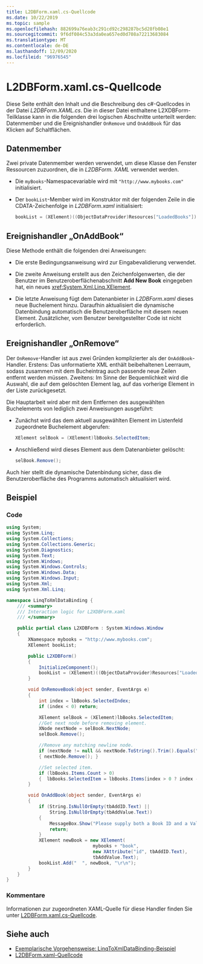 ```yaml
---
title: L2DBForm.xaml.cs-Quellcode
ms.date: 10/22/2019
ms.topic: sample
ms.openlocfilehash: 882699a76eab3c291cd92c298287bc5d28fb08e1
ms.sourcegitcommit: 9f6df084c53a3da0ea657ed0d708a72213683084
ms.translationtype: MT
ms.contentlocale: de-DE
ms.lasthandoff: 12/09/2020
ms.locfileid: "96976545"
---
```

# <a name="l2dbformxamlcs-source-code"></a>L2DBForm.xaml.cs-Quellcode

Diese Seite enthält den Inhalt und die Beschreibung des c#-Quellcodes in der Datei *L2DBForm.XAML.cs*. Die in dieser Datei enthaltene L2XDBForm-Teilklasse kann in die folgenden drei logischen Abschnitte unterteilt werden: Datenmember und die Ereignishandler `OnRemove` und `OnAddBook` für das Klicken auf Schaltflächen.

## <a name="data-members"></a>Datenmember

Zwei private Datenmember werden verwendet, um diese Klasse den Fenster Ressourcen zuzuordnen, die in *L2DBForm. XAML* verwendet werden.

- Die `myBooks`-Namespacevariable wird mit `"http://www.mybooks.com"` initialisiert.

- Der `bookList`-Member wird im Konstruktor mit der folgenden Zeile in die CDATA-Zeichenfolge in *L2DBForm.xaml* initialisiert:

    ```csharp
    bookList = (XElement)((ObjectDataProvider)Resources["LoadedBooks"]).Data;
    ```

## <a name="onaddbook-event-handler"></a>Ereignishandler „OnAddBook“

Diese Methode enthält die folgenden drei Anweisungen:

- Die erste Bedingungsanweisung wird zur Eingabevalidierung verwendet.

- Die zweite Anweisung erstellt aus den Zeichenfolgenwerten, die der Benutzer im Benutzeroberflächenabschnitt **Add New Book** eingegeben hat, ein neues <xref:System.Xml.Linq.XElement>.

- Die letzte Anweisung fügt dem Datenanbieter in *L2DBForm.xaml* dieses neue Buchelement hinzu. Daraufhin aktualisiert die dynamische Datenbindung automatisch die Benutzeroberfläche mit diesem neuen Element. Zusätzlicher, vom Benutzer bereitgestellter Code ist nicht erforderlich.

## <a name="onremove-event-handler"></a>Ereignishandler „OnRemove“

Der `OnRemove`-Handler ist aus zwei Gründen komplizierter als der `OnAddBook`-Handler. Erstens: Das unformatierte XML enthält beibehaltenen Leerraum, sodass zusammen mit dem Bucheintrag auch  passende neue Zeilen entfernt werden müssen. Zweitens: Im Sinne der Bequemlichkeit wird die Auswahl, die auf dem gelöschten Element lag, auf das vorherige Element in der Liste zurückgesetzt.

Die Hauptarbeit wird aber mit dem Entfernen des ausgewählten Buchelements von lediglich zwei Anweisungen ausgeführt:

- Zunächst wird das dem aktuell ausgewählten Element im Listenfeld zugeordnete Buchelement abgerufen:

    ```csharp
    XElement selBook = (XElement)lbBooks.SelectedItem;
    ```

- Anschließend wird dieses Element aus dem Datenanbieter gelöscht:

    ```csharp
    selBook.Remove();
    ```

Auch hier stellt die dynamische Datenbindung sicher, dass die Benutzeroberfläche des Programms automatisch aktualisiert wird.

## <a name="example"></a>Beispiel

### <a name="code"></a>Code

```csharp
using System;
using System.Linq;
using System.Collections;
using System.Collections.Generic;
using System.Diagnostics;
using System.Text;
using System.Windows;
using System.Windows.Controls;
using System.Windows.Data;
using System.Windows.Input;
using System.Xml;
using System.Xml.Linq;

namespace LinqToXmlDataBinding {
    /// <summary>
    /// Interaction logic for L2XDBForm.xaml
    /// </summary>

    public partial class L2XDBForm : System.Windows.Window
    {
        XNamespace mybooks = "http://www.mybooks.com";
        XElement bookList;

        public L2XDBForm()
        {
            InitializeComponent();
            bookList = (XElement)((ObjectDataProvider)Resources["LoadedBooks"]).Data;
        }

        void OnRemoveBook(object sender, EventArgs e)
        {
            int index = lbBooks.SelectedIndex;
            if (index < 0) return;

            XElement selBook = (XElement)lbBooks.SelectedItem;
            //Get next node before removing element.
            XNode nextNode = selBook.NextNode;
            selBook.Remove();

            //Remove any matching newline node.
            if (nextNode != null && nextNode.ToString().Trim().Equals(""))
            { nextNode.Remove(); }

            //Set selected item.
            if (lbBooks.Items.Count > 0)
            {  lbBooks.SelectedItem = lbBooks.Items[index > 0 ? index - 1 : 0]; }
        }

        void OnAddBook(object sender, EventArgs e)
        {
            if (String.IsNullOrEmpty(tbAddID.Text) ||
                String.IsNullOrEmpty(tbAddValue.Text))
            {
                MessageBox.Show("Please supply both a Book ID and a Value!", "Entry Error!");
                return;
            }
            XElement newBook = new XElement(
                                mybooks + "book",
                                new XAttribute("id", tbAddID.Text),
                                tbAddValue.Text);
            bookList.Add("  ", newBook, "\r\n");
        }
    }
}
```

### <a name="comments"></a>Kommentare

Informationen zur zugeordneten XAML-Quelle für diese Handler finden Sie unter [L2DBForm.xaml.cs-Quellcode](l2dbform-xaml-source-code.md).

## <a name="see-also"></a>Siehe auch

- [Exemplarische Vorgehensweise: LinqToXmlDataBinding-Beispiel](linq-to-xml-data-binding-sample.md)
- [L2DBForm.xaml-Quellcode](l2dbform-xaml-source-code.md)
